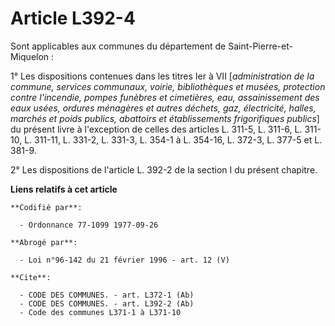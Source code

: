 # Article L392-4

Sont applicables aux communes du département de Saint-Pierre-et-Miquelon :

1° Les dispositions contenues dans les titres Ier à VII [*administration de la commune, services communaux, voirie,
bibliothèques et musées, protection contre l'incendie, pompes funèbres et cimetières, eau, assainissement des eaux usées,
ordures ménagères et autres déchets, gaz, électricité, halles, marchés et poids publics, abattoirs et établissements
frigorifiques publics*] du présent livre à l'exception de celles des articles L. 311-5, L. 311-6, L. 311-10, L. 311-11, L.
331-2, L. 331-3, L. 354-1 à L. 354-16, L. 372-3, L. 377-5 et L. 381-9.

2° Les dispositions de l'article L. 392-2 de la section I du présent chapitre.

**Liens relatifs à cet article**

	**Codifié par**:

	  - Ordonnance 77-1099 1977-09-26

	**Abrogé par**:

	  - Loi n°96-142 du 21 février 1996 - art. 12 (V)

	**Cite**:

	  - CODE DES COMMUNES. - art. L372-1 (Ab)
	  - CODE DES COMMUNES. - art. L392-2 (Ab)
	  - Code des communes L371-1 à L371-10

